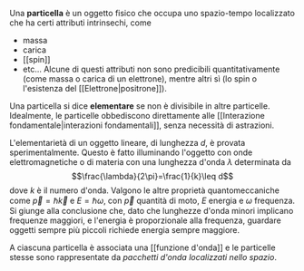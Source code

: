 Una **particella** è un oggetto fisico che occupa uno spazio-tempo localizzato che ha certi attributi intrinsechi, come
- massa
- carica
- [[spin]]
- etc...
Alcune di questi attributi non sono predicibili quantitativamente (come massa o carica di un elettrone), mentre altri sì (lo spin o l'esistenza del [[Elettrone|positrone]]).

Una particella si dice **elementare** se non è divisibile in altre particelle. Idealmente, le particelle obbediscono direttamente alle [[Interazione fondamentale|interazioni fondamentali]], senza necessità di astrazioni.

L'elementarietà di un oggetto lineare, di lunghezza $d$, è provata sperimentalmente. Questo è fatto illuminando l'oggetto con onde elettromagnetiche o di materia con una lunghezza d'onda $\lambda$ determinata da
$$\frac{\lambda}{2\pi}=\frac{1}{k}\leq d$$
dove $k$ è il numero d'onda. Valgono le altre proprietà quantomeccaniche come $\vec{p}=\hbar\vec{k}$ e $E=\hbar\omega$, con $\vec{p}$ quantità di moto, $E$ energia e $\omega$ frequenza. Si giunge alla conclusione che, dato che lunghezze d'onda minori implicano frequenze maggiori, e l'energia è proporzionale alla frequenza, guardare oggetti sempre più piccoli richiede energia sempre maggiore.

A ciascuna particella è associata una [[funzione d'onda]] e le particelle stesse sono rappresentate da *pacchetti d'onda localizzati nello spazio*.